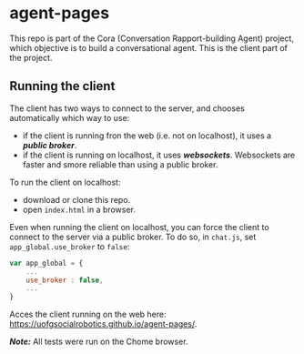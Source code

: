 # agent-pages

This repo is part of the Cora (Conversation Rapport-building Agent) project, which objective is to build a conversational agent. This is the client part of the project.


## Running the client	


The client has two ways to connect to the server, and chooses automatically which way to use:
* if the client is running fron the web (i.e. not on localhost), it uses a ___public broker___.
* if the client is running on localhost, it uses ___websockets___. Websockets are faster and smore reliable than using a public broker.

To run the client on localhost:
* download or clone this repo.
* open `index.html` in a browser.

Even when running the client on localhost, you can force the client to connect to the server via a public broker. To do so, in `chat.js`, set `app_global.use_broker` to `false`:
```javascript
var app_global = {
    ...
    use_broker : false,
    ...
}
````

Acces the client running on the web here: https://uofgsocialrobotics.github.io/agent-pages/.


___Note:___ All tests were run on the Chome browser.